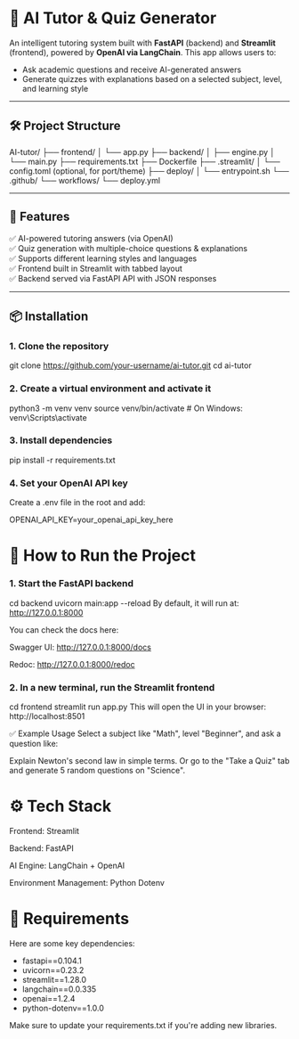 # 🧠 AI Tutor & Quiz Generator

An intelligent tutoring system built with **FastAPI** (backend) and **Streamlit** (frontend), powered by **OpenAI via LangChain**. This app allows users to:
- Ask academic questions and receive AI-generated answers
- Generate quizzes with explanations based on a selected subject, level, and learning style

---

## 🛠️ Project Structure

AI-tutor/
├── frontend/
│   └── app.py
├── backend/
│   ├── engine.py
│   └── main.py
├── requirements.txt
├── Dockerfile
├── .streamlit/
│   └── config.toml  (optional, for port/theme)
├── deploy/
│   └── entrypoint.sh
└── .github/
    └── workflows/
        └── deploy.yml

---

## 🚀 Features

✅ AI-powered tutoring answers (via OpenAI)\
✅ Quiz generation with multiple-choice questions & explanations\
✅ Supports different learning styles and languages\
✅ Frontend built in Streamlit with tabbed layout\
✅ Backend served via FastAPI API with JSON responses

---

## 📦 Installation

### 1. Clone the repository


git clone https://github.com/your-username/ai-tutor.git
cd ai-tutor
### 2. Create a virtual environment and activate it

python3 -m venv venv
source venv/bin/activate  # On Windows: venv\Scripts\activate
### 3. Install dependencies

pip install -r requirements.txt
### 4. Set your OpenAI API key
Create a .env file in the root and add:

OPENAI_API_KEY=your_openai_api_key_here
# 🧪 How to Run the Project
### 1. Start the FastAPI backend

cd backend
uvicorn main:app --reload
By default, it will run at: http://127.0.0.1:8000

You can check the docs here:

Swagger UI: http://127.0.0.1:8000/docs

Redoc: http://127.0.0.1:8000/redoc

### 2. In a new terminal, run the Streamlit frontend

cd frontend
streamlit run app.py
This will open the UI in your browser: http://localhost:8501

✅ Example Usage
Select a subject like "Math", level "Beginner", and ask a question like:

Explain Newton's second law in simple terms.
Or go to the "Take a Quiz" tab and generate 5 random questions on "Science".

# ⚙️ Tech Stack
Frontend: Streamlit

Backend: FastAPI

AI Engine: LangChain + OpenAI

Environment Management: Python Dotenv

# 📄 Requirements
Here are some key dependencies:

- fastapi==0.104.1
- uvicorn==0.23.2
- streamlit==1.28.0
- langchain==0.0.335
- openai==1.2.4
- python-dotenv==1.0.0


Make sure to update your requirements.txt if you're adding new libraries.